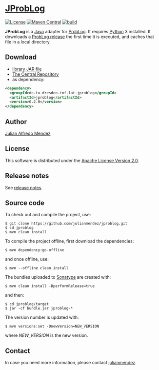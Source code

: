 # [JProbLog](https://julianmendez.github.io/jproblog/)

[![License](https://img.shields.io/badge/License-Apache%202.0-blue.svg)][license]
[![Maven Central](https://img.shields.io/maven-central/v/de.tu-dresden.inf.lat.jproblog/jproblog.svg?label=Maven%20Central)][maven-central]
[![build](https://github.com/julianmendez/jproblog/workflows/Java%20CI/badge.svg)][build-status]

**JProbLog** is a [Java][java] adapter for [ProbLog][problog].
It requires [Python][python] 3 installed.
It downloads a [ProbLog release][problog-repository] the first time it is executed, and
caches that file in a local directory.


## Download

* [library JAR file][jar-file]
* [The Central Repository][central-repository]
* as dependency:

```xml
<dependency>
  <groupId>de.tu-dresden.inf.lat.jproblog</groupId>
  <artifactId>jproblog</artifactId>
  <version>0.2.0</version>
</dependency>
```


## Author

[Julian Alfredo Mendez][author]


## License

This software is distributed under the [Apache License Version 2.0][license].


## Release notes

See [release notes][release-notes].


## Source code

To check out and compile the project, use:

```
$ git clone https://github.com/julianmendez/jproblog.git
$ cd jproblog
$ mvn clean install
```

To compile the project offline, first download the dependencies:

```
$ mvn dependency:go-offline
```

and once offline, use:

```
$ mvn --offline clean install
```

The bundles uploaded to [Sonatype][sonatype] are created with:

```
$ mvn clean install -DperformRelease=true
```

and then:

```
$ cd jproblog/target
$ jar -cf bundle.jar jproblog-*
```

The version number is updated with:

```
$ mvn versions:set -DnewVersion=NEW_VERSION
```

where *NEW_VERSION* is the new version.


## Contact

In case you need more information, please contact [julianmendez][author].

[author]: https://julianmendez.github.io
[license]: https://www.apache.org/licenses/LICENSE-2.0.txt
[maven-central]: https://search.maven.org/artifact/de.tu-dresden.inf.lat.jproblog/jproblog
[build-status]: https://github.com/julianmendez/jproblog/actions
[central-repository]: https://repo1.maven.org/maven2/de/tu-dresden/inf/lat/jproblog/
[jar-file]: https://sourceforge.net/projects/latitude/files/jproblog/0.2.0/jproblog-0.2.0.jar/download
[release-notes]: https://julianmendez.github.io/jproblog/RELEASE-NOTES.html
[sonatype]: https://oss.sonatype.org
[java]: https://www.oracle.com/java/technologies/
[problog]: https://dtai.cs.kuleuven.be/problog/
[problog-repository]: https://github.com/ML-KULeuven/problog
[python]: https://www.python.org


